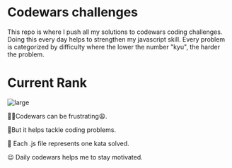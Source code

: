 # Codewars challenges 
This repo is where I push all my solutions to codewars coding challenges. Doing this every day helps to strengthen my javascript skill.  Every problem is categorized by difficulty where the lower the number "kyu", the harder the problem.
# Current Rank

![large](https://user-images.githubusercontent.com/97654031/235282488-fbd50b25-2164-4e42-94bd-34883de69c3f.svg)


🤦‍♂️Codewars can be frustrating😩.

🥳But it helps tackle coding problems.

🎯 Each .js file represents one kata solved.

😉 Daily codewars helps me to stay motivated.
